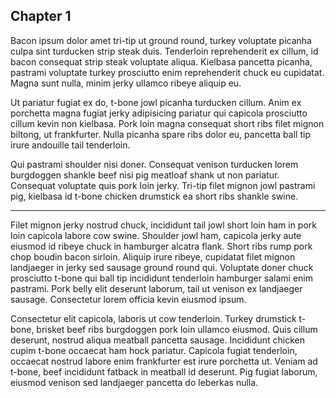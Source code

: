 ---
---


## Chapter 1

Bacon ipsum dolor amet tri-tip ut ground round, turkey voluptate picanha culpa sint turducken strip steak duis. Tenderloin reprehenderit ex cillum, id bacon consequat strip steak voluptate aliqua. Kielbasa pancetta picanha, pastrami voluptate turkey prosciutto enim reprehenderit chuck eu cupidatat. Magna sunt nulla, minim jerky ullamco ribeye aliquip eu.

Ut pariatur fugiat ex do, t-bone jowl picanha turducken cillum. Anim ex porchetta magna fugiat jerky adipisicing pariatur qui capicola prosciutto cillum kevin non kielbasa. Pork loin magna consequat short ribs filet mignon biltong, ut frankfurter. Nulla picanha spare ribs dolor eu, pancetta ball tip irure andouille tail tenderloin.

Qui pastrami shoulder nisi doner. Consequat venison turducken lorem burgdoggen shankle beef nisi pig meatloaf shank ut non pariatur. Consequat voluptate quis pork loin jerky. Tri-tip filet mignon jowl pastrami pig, kielbasa id t-bone chicken drumstick ea short ribs shankle swine.

***

Filet mignon jerky nostrud chuck, incididunt tail jowl short loin ham in pork loin capicola labore cow swine. Shoulder jowl ham, capicola jerky aute eiusmod id ribeye chuck in hamburger alcatra flank. Short ribs rump pork chop boudin bacon sirloin. Aliquip irure ribeye, cupidatat filet mignon landjaeger in jerky sed sausage ground round qui. Voluptate doner chuck prosciutto t-bone qui ball tip incididunt tenderloin hamburger salami enim pastrami. Pork belly elit deserunt laborum, tail ut venison ex landjaeger sausage. Consectetur lorem officia kevin eiusmod ipsum.

Consectetur elit capicola, laboris ut cow tenderloin. Turkey drumstick t-bone, brisket beef ribs burgdoggen pork loin ullamco eiusmod. Quis cillum deserunt, nostrud aliqua meatball pancetta sausage. Incididunt chicken cupim t-bone occaecat ham hock pariatur. Capicola fugiat tenderloin, occaecat nostrud labore enim frankfurter est irure porchetta ut. Veniam ad t-bone, beef incididunt fatback in meatball id deserunt. Pig fugiat laborum, eiusmod venison sed landjaeger pancetta do leberkas nulla.

